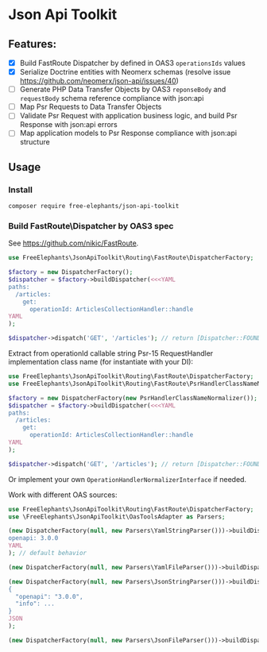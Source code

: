 # Json Api Toolkit

## Features: 
* [x] Build FastRoute Dispatcher by defined in OAS3 `operationsIds` values
* [x] Serialize Doctrine entities with Neomerx schemas (resolve issue https://github.com/neomerx/json-api/issues/40)  
* [ ] Generate PHP Data Transfer Objects by OAS3 `reponseBody` and `requestBody` schema reference compliance with json:api
* [ ] Map Psr Requests to Data Transfer Objects
* [ ] Validate Psr Request with application business logic, and build Psr Response with json:api errors
* [ ] Map application models to Psr Response compliance with json:api structure

## Usage

### Install
`composer require free-elephants/json-api-toolkit`

### Build FastRoute\Dispatcher by OAS3 spec

See https://github.com/nikic/FastRoute. 

```php
use FreeElephants\JsonApiToolkit\Routing\FastRoute\DispatcherFactory;

$factory = new DispatcherFactory();
$dispatcher = $factory->buildDispatcher(<<<YAML
paths: 
  /articles:
    get:
      operationId: ArticlesCollectionHandler::handle
YAML
);

$dispatcher->dispatch('GET', '/articles'); // return [Dispatcher::FOUND, 'ArticlesCollectionHandler::handle', []]
```

Extract from operationId  callable string Psr-15 RequestHandler implementation class name (for instantiate with your DI):
```php
use FreeElephants\JsonApiToolkit\Routing\FastRoute\DispatcherFactory;
use FreeElephants\JsonApiToolkit\Routing\FastRoute\PsrHandlerClassNameNormalizer;

$factory = new DispatcherFactory(new PsrHandlerClassNameNormalizer());
$dispatcher = $factory->buildDispatcher(<<<YAML
paths: 
  /articles:
    get:
      operationId: ArticlesCollectionHandler::handle
YAML
);

$dispatcher->dispatch('GET', '/articles'); // return [Dispatcher::FOUND, 'ArticlesCollectionHandler::class', []]
``` 
Or implement your own `OperationHandlerNormalizerInterface` if needed.


Work with different OAS sources:
```php
use FreeElephants\JsonApiToolkit\Routing\FastRoute\DispatcherFactory;
use \FreeElephants\JsonApiToolkit\OasToolsAdapter as Parsers;

(new DispatcherFactory(null, new Parsers\YamlStringParser()))->buildDispatcher(<<<YAML
openapi: 3.0.0
YAML
); // default behavior

(new DispatcherFactory(null, new Parsers\YamlFileParser()))->buildDispatcher('opeanapi.yaml');

(new DispatcherFactory(null, new Parsers\JsonStringParser()))->buildDispatcher(<<<JSON
{
  "openapi": "3.0.0",
  "info": ...
}
JSON
);

(new DispatcherFactory(null, new Parsers\JsonFileParser()))->buildDispatcher('swagger.json');
```


